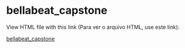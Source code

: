 # bellabeat_capstone

View HTML file with this link (Para ver o arquivo HTML, use este link):

[bellabeat_capstone](https://htmlpreview.github.io/?https://github.com/ggcunha/bellabeat_capstone/blob/main/Bellabeat_Capstone.html)

